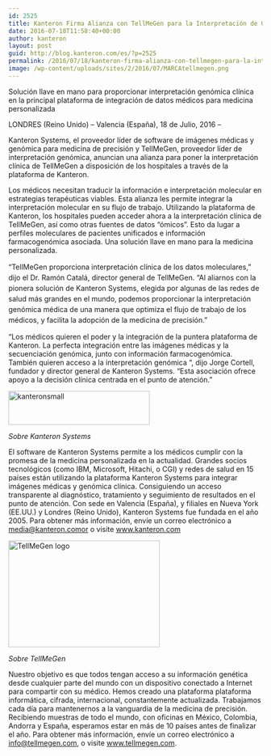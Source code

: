 ```yaml
---
id: 2525
title: Kanteron Firma Alianza con TellMeGen para la Interpretación de Genómica Clínica
date: 2016-07-18T11:58:40+00:00
author: kanteron
layout: post
guid: http://blog.kanteron.com/es/?p=2525
permalink: /2016/07/18/kanteron-firma-alianza-con-tellmegen-para-la-interpretacion-de-genomica-clinica/
image: /wp-content/uploads/sites/2/2016/07/MARCAtellmegen.png
---
```

Solución llave en mano para proporcionar interpretación genómica clínica en la principal plataforma de integración de datos médicos para medicina personalizada

LONDRES (Reino Unido) &#8211; Valencia (España), 18 de Julio, 2016 &#8211;

Kanteron Systems, el proveedor líder de software de imágenes médicas y genómica para medicina de precisión y TellMeGen, proveedor líder de interpretación genómica, anuncian una alianza para poner la interpretación clínica de TellMeGen a disposición de los hospitales a través de la plataforma de Kanteron.

Los médicos necesitan traducir la información e interpretación molecular en estrategias terapéuticas viables. Esta alianza les permite integrar la interpretación molecular en su flujo de trabajo. Utilizando la plataforma de Kanteron, los hospitales pueden acceder ahora a la interpretación clínica de TellMeGen, así como otras fuentes de datos “ómicos”. Esto da lugar a perfiles moleculares de pacientes unificados e información farmacogenómica asociada. Una solución llave en mano para la medicina personalizada.

<span style="line-height: 1.5;">&#8220;TellMeGen proporciona interpretación clínica de los datos moleculares,&#8221; dijo el Dr. Ramón Catalá, director general de TellMeGen. &#8220;Al aliarnos con la pionera solución de Kanteron Systems, elegida por algunas de las redes de salud más grandes en el mundo, podemos proporcionar la interpretación genómica médica de una manera que optimiza el flujo de trabajo de los médicos, y facilita la adopción de la medicina de precisión.&#8221;</span>

&#8220;Los médicos quieren el poder y la integración de la puntera plataforma de Kanteron. La perfecta integración entre las imágenes médicas y la secuenciación genómica, junto con información farmacogenómica. También quieren acceso a la interpretación genómica &#8220;, dijo Jorge Cortell, fundador y director general de Kanteron Systems. &#8220;Esta asociación ofrece apoyo a la decisión clínica centrada en el punto de atención.&#8221;

<img class="size-full wp-image-920 aligncenter" src="http://blog.kanteron.com/es/wp-content/uploads/sites/2/2013/03/kanteronsmall.jpeg" alt="kanteronsmall" width="280" height="67" />

_Sobre Kanteron Systems_

El software de Kanteron Systems permite a los médicos cumplir con la promesa de la medicina personalizada en la actualidad. Grandes socios tecnológicos (como IBM, Microsoft, Hitachi, o CGI) y redes de salud en 15 países están utilizando la plataforma Kanteron Systems para integrar imágenes médicas y genómica clínica. Consiguiendo un acceso transparente al diagnóstico, tratamiento y seguimiento de resultados en el punto de atención. Con sede en Valencia (España), y filiales en Nueva York (EE.UU.) y Londres (Reino Unido), Kanteron Systems fue fundada en el año 2005. Para obtener más información, envíe un correo electrónico a media@kanteron.comor o visite www.kanteron.com

<img class="size-medium wp-image-2526 aligncenter" src="http://blog.kanteron.com/es/wp-content/uploads/sites/2/2016/07/MARCAtellmegen-300x211.png" alt="TellMeGen logo" width="300" height="211" srcset="http://blog.kanteron.com/es/wp-content/uploads/sites/2/2016/07/MARCAtellmegen-300x211.png 300w, http://blog.kanteron.com/es/wp-content/uploads/sites/2/2016/07/MARCAtellmegen-768x541.png 768w, http://blog.kanteron.com/es/wp-content/uploads/sites/2/2016/07/MARCAtellmegen-1024x722.png 1024w, http://blog.kanteron.com/es/wp-content/uploads/sites/2/2016/07/MARCAtellmegen-480x338.png 480w, http://blog.kanteron.com/es/wp-content/uploads/sites/2/2016/07/MARCAtellmegen-830x585.png 830w, http://blog.kanteron.com/es/wp-content/uploads/sites/2/2016/07/MARCAtellmegen-230x162.png 230w, http://blog.kanteron.com/es/wp-content/uploads/sites/2/2016/07/MARCAtellmegen-350x247.png 350w" sizes="(max-width: 300px) 100vw, 300px" />

_Sobre TellMeGen_

Nuestro objetivo es que todos tengan acceso a su información genética desde cualquier parte del mundo con un dispositivo conectado a Internet para compartir con su médico. Hemos creado una plataforma plataforma informática, cifrada, internacional, constantemente actualizada. Trabajamos cada día para mantenernos a la vanguardia de la medicina de precisión. Recibiendo muestras de todo el mundo, con oficinas en México, Colombia, Andorra y España, esperamos estar en más de 10 países antes de finalizar el año. Para obtener más información, envíe un correo electrónico a info@tellmegen.com, o visite www.tellmegen.com.